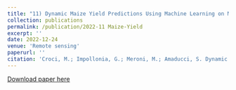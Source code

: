 ```yaml
---
title: "11) Dynamic Maize Yield Predictions Using Machine Learning on Multi-Source Data"
collection: publications
permalink: /publication/2022-11 Maize-Yield
excerpt: ''
date: 2022-12-24
venue: 'Remote sensing'
paperurl: ''
citation: 'Croci, M.; Impollonia, G.; Meroni, M.; Amaducci, S. Dynamic Maize Yield Predictions Using Machine Learning on Multi-Source Data. Remote Sens. 2023, 15, 100. https://doi.org/10.3390/rs15010100'
---
```


[Download paper here](https://www.mdpi.com/2072-4292/15/1/100)
